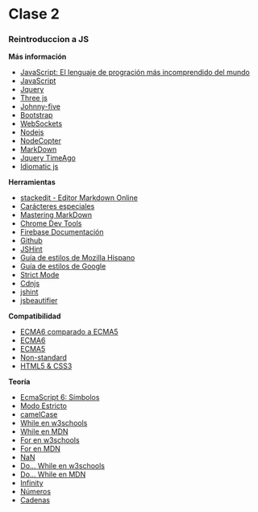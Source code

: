 # Clase 2

### Reintroduccion a JS

**Más información**

- [JavaScript: El lenguaje de progración más incomprendido del mundo](http://frontendlabs.io/3065--javascript-lenguaje-programacion-mas-incomprendido-mundo)
- [JavaScript](https://www.wikiwand.com/es/JavaScript)
- [Jquery](https://jquery.com/)
- [Three js](http://threejs.org/)
- [Johnny-five](http://johnny-five.io/)
- [Bootstrap](http://getbootstrap.com/)
- [WebSockets](https://w3c.github.io/websockets/)
- [Nodejs](https://nodejs.org/en/)
- [NodeCopter](http://www.nodecopter.com/)
- [MarkDown](https://www.wikiwand.com/es/Markdown)
- [Jquery TimeAgo](http://timeago.yarp.com/)
- [Idiomatic js](https://github.com/rwaldron/idiomatic.js/tree/master/translations/es_ES)

**Herramientas**

- [stackedit - Editor Markdown Online](https://stackedit.io/editor)
- [Carácteres especiales](https://msdn.microsoft.com/es-es/library/2yfce773(v=vs.94).aspx)
- [Mastering MarkDown](https://guides.github.com/features/mastering-markdown/)
- [Chrome Dev Tools](https://developer.chrome.com/devtools/docs/dom-and-styles)
- [Firebase Documentación](https://www.firebase.com/docs/)
- [Github](https://github.com/)
- [JSHint](http://jshint.com/)
- [Guía de estilos de Mozilla Hispano](https://mhdev.readthedocs.org/es/latest/js-style.html#js-style)
- [Guía de estilos de Google](http://google-styleguide.googlecode.com/svn/trunk/javascriptguide.xml)
- [Strict Mode](https://www.codejobs.biz/es/blog/2015/02/17/que-es-y-como-funciona-el-strict-mode-de-javascript)
- [Cdnjs](https://cdnjs.com/)
- [jshint](http://jshint.com/)
- [jsbeautifier](http://jsbeautifier.org/)

**Compatibilidad**
- [ECMA6 comparado a ECMA5](http://es6-features.org/)
- [ECMA6](https://kangax.github.io/compat-table/es6/)
- [ECMA5](http://kangax.github.io/compat-table/es5/)
- [Non-standard](http://kangax.github.io/compat-table/non-standard/)
- [HTML5 & CSS3](http://fmbip.com/litmus/)

**Teoría**
- [EcmaScript 6: Símbolos](http://miguelsr.js.org/2015/08/20/es6-symbols.html)
- [Modo Estricto](https://developer.mozilla.org/es/docs/Web/JavaScript/Referencia/Modo_estricto)
- [camelCase](http://www.wikiwand.com/es/CamelCase)
- [While en w3schools](http://www.w3schools.com/js/js_loop_while.asp)
- [While en MDN](https://developer.mozilla.org/en-US/docs/Web/JavaScript/Reference/Statements/while)
- [For en w3schools](http://www.w3schools.com/js/js_loop_for.asp)
- [For en MDN](https://developer.mozilla.org/en-US/docs/Web/JavaScript/Reference/Statements/for)
- [NaN](http://www.w3schools.com/jsref/jsref_number_nan.asp)
- [Do... While en w3schools](http://www.w3schools.com/js/js_loop_while.asp)
- [Do... While en MDN](https://developer.mozilla.org/en-US/docs/Web/JavaScript/Reference/Statements/do...while)
- [Infinity](https://developer.mozilla.org/es/docs/Web/JavaScript/Referencia/Objetos_globales/Infinity)
- [Números](https://developer.mozilla.org/en-US/docs/Web/JavaScript/Reference/Global_Objects/Number)
- [Cadenas](https://developer.mozilla.org/en-US/docs/Web/JavaScript/Reference/Global_Objects/String)